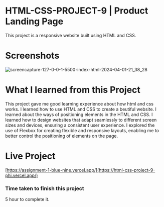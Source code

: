 # HTML-CSS-PROJECT-9 | Product Landing Page

This project is a responsive website built using HTML and CSS.

# Screenshots

![screencapture-127-0-0-1-5500-index-html-2024-04-01-21_38_28](https://github.com/sakshi936/HTML-CSS-PROJECT-9/assets/130241239/54c65aa7-aab9-4815-a5b1-248b8fffec5b)


# What I learned from this Project
This project gave me good learning experience about how html and css works.
I learned how to use HTML and CSS to create a beutiful website.
I learned about the ways of positioning elements in the HTML and CSS.
I learned how to design websites that adapt seamlessly to different screen sizes and devices, ensuring a consistent user experience.
I explored the use of Flexbox for creating flexible and responsive layouts, enabling me to better control the positioning of elements on the page.

# Live Project
[https://assignment-1-blue-nine.vercel.app/](https://html-css-project-9-phi.vercel.app/)

### Time taken to finish this project
5 hour to complete it.
